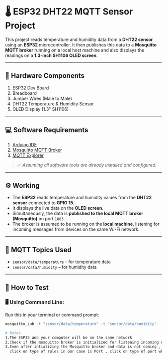 # 🌡️ ESP32 DHT22 MQTT Sensor Project

This project reads temperature and humidity data from a **DHT22 sensor** using an **ESP32** microcontroller. It then publishes this data to a **Mosquitto MQTT broker** running on a local host machine and also displays the readings on a **1.3-inch SH1106 OLED screen**.

---

## 🧰 Hardware Components

1. ESP32 Dev Board  
2. Breadboard  
3. Jumper Wires (Male to Male)  
4. DHT22 Temperature & Humidity Sensor  
5. OLED Display (1.3" SH1106)

---

## 💻 Software Requirements

1. [Arduino IDE](https://www.arduino.cc/en/software)  
2. [Mosquitto MQTT Broker](https://mosquitto.org/download/)  
3. [MQTT Explorer](https://mqtt-explorer.com/)

> ✅ _Assuming all software tools are already installed and configured._

---

## ⚙️ Working

- The **ESP32** reads temperature and humidity values from the **DHT22 sensor** connected to **GPIO 15**.
- It displays the live data on the **OLED screen**.
- Simultaneously, the data is **published to the local MQTT broker (Mosquitto)** on port `1883`.
- The broker is assumed to be running on the **local machine**, listening for incoming messages from devices on the same Wi-Fi network.

---

## 📡 MQTT Topics Used

- `sensor/data/temperature` – for temperature data  
- `sensor/data/humidity` – for humidity data

---

## 🧪 How to Test

### 🖥️ Using Command Line:

Run this in your terminal or command prompt:

```bash
mosquitto_sub -t "sensor/data/temperature" -t "sensor/data/humidity"

# Notes
1.The ESP32 and your computer will be on the same network
2.Check if the mosquitto broker is initialized for listening incoming data from the 1883 port
3.Even after intializing the Mosquitto broker and data is not coming , create a new rule in window firewall protection .open the window firewall protection -> advance settinng -> Inbound setting -> New rules.
  click on type of rules in our case is Port , click on type of port which TCP and click on "All ports" . Then click next until the name of the rules arrived . write the name of the rule and save.